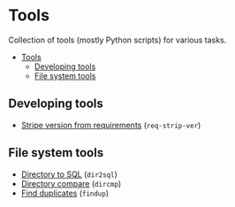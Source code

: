 # Tools
Collection of tools (mostly Python scripts) for various tasks.

- [Tools](#tools)
  - [Developing tools](#developing-tools)
  - [File system tools](#file-system-tools)


## Developing tools
- [Stripe version from requirements](./req-strip-ver) (`req-strip-ver`)

## File system tools
- [Directory to SQL](./dir2sql/) (`dir2sql`)
- [Directory compare](./dircmp/) (`dircmp`)
- [Find duplicates](./finddup/) (`findup`)

